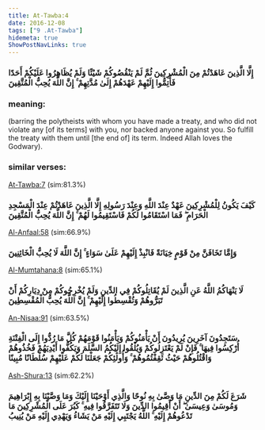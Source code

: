 ```yaml
---
title: At-Tawba:4
date: 2016-12-08
tags: ["9 .At-Tawba"]
hidemeta: true 
ShowPostNavLinks: true 
---
```

### إِلَّا الَّذِينَ عَاهَدْتُمْ مِنَ الْمُشْرِكِينَ ثُمَّ لَمْ يَنْقُصُوكُمْ شَيْئًا وَلَمْ يُظَاهِرُوا عَلَيْكُمْ أَحَدًا فَأَتِمُّوا إِلَيْهِمْ عَهْدَهُمْ إِلَىٰ مُدَّتِهِمْ ۚ إِنَّ اللَّهَ يُحِبُّ الْمُتَّقِينَ
### meaning: 
(barring the polytheists with whom you have made a treaty, and who did not violate any [of its terms] with you, nor backed anyone against you. So fulfill the treaty with them until [the end of] its term. Indeed Allah loves the Godwary).
### similar verses: 

[At-Tawba:7](/9/7) (sim:81.3%)

### كَيْفَ يَكُونُ لِلْمُشْرِكِينَ عَهْدٌ عِنْدَ اللَّهِ وَعِنْدَ رَسُولِهِ إِلَّا الَّذِينَ عَاهَدْتُمْ عِنْدَ الْمَسْجِدِ الْحَرَامِ ۖ فَمَا اسْتَقَامُوا لَكُمْ فَاسْتَقِيمُوا لَهُمْ ۚ إِنَّ اللَّهَ يُحِبُّ الْمُتَّقِينَ

[Al-Anfaal:58](/8/58) (sim:66.9%)

### وَإِمَّا تَخَافَنَّ مِنْ قَوْمٍ خِيَانَةً فَانْبِذْ إِلَيْهِمْ عَلَىٰ سَوَاءٍ ۚ إِنَّ اللَّهَ لَا يُحِبُّ الْخَائِنِينَ

[Al-Mumtahana:8](/60/8) (sim:65.1%)

### لَا يَنْهَاكُمُ اللَّهُ عَنِ الَّذِينَ لَمْ يُقَاتِلُوكُمْ فِي الدِّينِ وَلَمْ يُخْرِجُوكُمْ مِنْ دِيَارِكُمْ أَنْ تَبَرُّوهُمْ وَتُقْسِطُوا إِلَيْهِمْ ۚ إِنَّ اللَّهَ يُحِبُّ الْمُقْسِطِينَ

[An-Nisaa:91](/4/91) (sim:63.5%)

### سَتَجِدُونَ آخَرِينَ يُرِيدُونَ أَنْ يَأْمَنُوكُمْ وَيَأْمَنُوا قَوْمَهُمْ كُلَّ مَا رُدُّوا إِلَى الْفِتْنَةِ أُرْكِسُوا فِيهَا ۚ فَإِنْ لَمْ يَعْتَزِلُوكُمْ وَيُلْقُوا إِلَيْكُمُ السَّلَمَ وَيَكُفُّوا أَيْدِيَهُمْ فَخُذُوهُمْ وَاقْتُلُوهُمْ حَيْثُ ثَقِفْتُمُوهُمْ ۚ وَأُولَٰئِكُمْ جَعَلْنَا لَكُمْ عَلَيْهِمْ سُلْطَانًا مُبِينًا

[Ash-Shura:13](/42/13) (sim:62.2%)

### شَرَعَ لَكُمْ مِنَ الدِّينِ مَا وَصَّىٰ بِهِ نُوحًا وَالَّذِي أَوْحَيْنَا إِلَيْكَ وَمَا وَصَّيْنَا بِهِ إِبْرَاهِيمَ وَمُوسَىٰ وَعِيسَىٰ ۖ أَنْ أَقِيمُوا الدِّينَ وَلَا تَتَفَرَّقُوا فِيهِ ۚ كَبُرَ عَلَى الْمُشْرِكِينَ مَا تَدْعُوهُمْ إِلَيْهِ ۚ اللَّهُ يَجْتَبِي إِلَيْهِ مَنْ يَشَاءُ وَيَهْدِي إِلَيْهِ مَنْ يُنِيبُ
